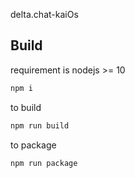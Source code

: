 delta.chat-kaiOs



## Build

requirement is nodejs >= 10

```sh
npm i
```

to build
```sh
npm run build
```

to package
```sh
npm run package
```